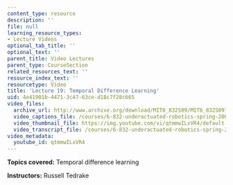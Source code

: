 ```yaml
---
content_type: resource
description: ''
file: null
learning_resource_types:
- Lecture Videos
optional_tab_title: ''
optional_text: ''
parent_title: Video Lectures
parent_type: CourseSection
related_resources_text: ''
resource_index_text: ''
resourcetype: Video
title: 'Lecture 19: Temporal Difference Learning'
uid: 4e41901b-4471-3c47-63ce-d18c7f28c665
video_files:
  archive_url: http://www.archive.org/download/MIT6_832S09/MIT6_832S09lec19_300k.mp4
  video_captions_file: /courses/6-832-underactuated-robotics-spring-2009/127e2ce38ef85b7da347c2d9a873a8ba_qtmmwILxVR4.vtt
  video_thumbnail_file: https://img.youtube.com/vi/qtmmwILxVR4/default.jpg
  video_transcript_file: /courses/6-832-underactuated-robotics-spring-2009/4a4739bcf243600e043713159ef3fc31_qtmmwILxVR4.pdf
video_metadata:
  youtube_id: qtmmwILxVR4
---
```


**Topics covered:** Temporal difference learning

**Instructors:** Russell Tedrake